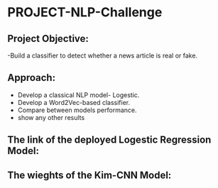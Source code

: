 # PROJECT-NLP-Challenge
## Project Objective:
-Build a classifier to detect whether a news article is real or fake.

## Approach:
- Develop a classical NLP model- Logestic.
- Develop a Word2Vec-based classifier.
- Compare between models performance.
- show any other results


## The link of the deployed Logestic Regression Model:


## The wieghts of the Kim-CNN Model:


